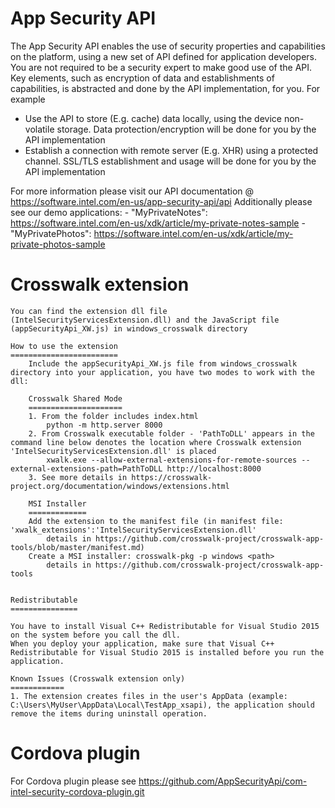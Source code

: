 App Security API
================ 
The App Security API enables the use of security properties and capabilities on the platform, using a new set of API defined for application developers.
You are not required to be a security expert to make good use of the API. Key elements, such as encryption of data and establishments of capabilities, is abstracted and done by the API implementation, for you.
For example
-	Use the API to store (E.g. cache) data locally, using the device non-volatile storage. Data protection/encryption will be done for you by the API implementation 
-	Establish a connection with remote server (E.g. XHR) using a protected channel. SSL/TLS establishment and usage will be done for you by the API implementation

For more information please visit our API documentation @ https://software.intel.com/en-us/app-security-api/api
Additionally please see our demo applications:
	- "MyPrivateNotes":		https://software.intel.com/en-us/xdk/article/my-private-notes-sample
	- "MyPrivatePhotos":	https://software.intel.com/en-us/xdk/article/my-private-photos-sample		

		
Crosswalk extension
===================
	
	You can find the extension dll file (IntelSecurityServicesExtension.dll) and the JavaScript file (appSecurityApi_XW.js) in windows_crosswalk directory
	
	How to use the extension
	========================
		Include the appSecurityApi_XW.js file from windows_crosswalk directory into your application, you have two modes to work with the dll:
		
		Crosswalk Shared Mode 
		=====================
		1. From the folder includes index.html
			python -m http.server 8000
		2. From Crosswalk executable folder - 'PathToDLL' appears in the command line below denotes the location where Crosswalk extension 'IntelSecurityServicesExtension.dll' is placed
			xwalk.exe --allow-external-extensions-for-remote-sources --external-extensions-path=PathToDLL http://localhost:8000
		3. See more details in https://crosswalk-project.org/documentation/windows/extensions.html 
	
		MSI Installer
		=============
		Add the extension to the manifest file (in manifest file: 'xwalk_extensions':'IntelSecurityServicesExtension.dll' 
			details in https://github.com/crosswalk-project/crosswalk-app-tools/blob/master/manifest.md)
		Create a MSI installer: crosswalk-pkg -p windows <path> 
			details in https://github.com/crosswalk-project/crosswalk-app-tools
			
	
	Redistributable
	===============
	
	You have to install Visual C++ Redistributable for Visual Studio 2015 on the system before you call the dll. 
	When you deploy your application, make sure that Visual C++ Redistributable for Visual Studio 2015 is installed before you run the application.
	
	Known Issues (Crosswalk extension only)
	============
	1. The extension creates files in the user's AppData (example: C:\Users\MyUser\AppData\Local\TestApp_xsapi), the application should remove the items during uninstall operation.

Cordova plugin 
==============
For Cordova plugin please see https://github.com/AppSecurityApi/com-intel-security-cordova-plugin.git